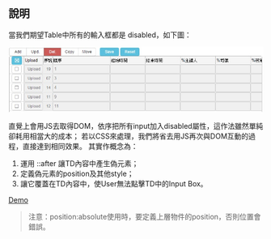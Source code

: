 ## 說明 ##
當我們期望Table中所有的輸入框都是 disabled，如下圖：

![alt tag](https://raw.githubusercontent.com/LezardYeh/Front-end/master/css/Cell-Disabled/img.jpg)

直覺上會用JS去取得DOM，依序把所有input加入disabled屬性，這作法雖然單純卻耗用相當大的成本；
若以CSS來處理，我們將省去用JS再次與DOM互動的過程，直接達到相同效果。
其實作概念為：

1. 運用 ::after 讓TD內容中產生偽元素；
1. 定義偽元素的position及其他style；
1. 讓它覆蓋在TD內容中，使User無法點擊TD中的Input Box。

<a href="https://htmlpreview.github.io/?https://github.com/LezardYeh/Front-end/blob/master/css/Cell-Disabled/index.html" target="_blank">Demo</a>
> 注意：position:absolute使用時，要定義上層物件的position，否則位置會錯誤。